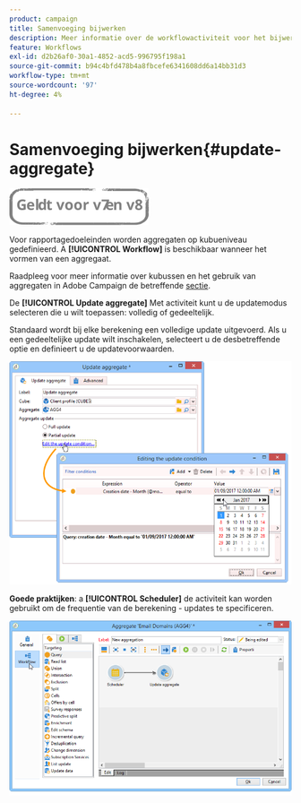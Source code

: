```yaml
---
product: campaign
title: Samenvoeging bijwerken
description: Meer informatie over de workflowactiviteit voor het bijwerken van aggregaten
feature: Workflows
exl-id: d2b26af0-30a1-4852-acd5-996795f198a1
source-git-commit: b94c4bfd478b4a8fbcefe6341608dd6a14bb31d3
workflow-type: tm+mt
source-wordcount: '97'
ht-degree: 4%

---
```


# Samenvoeging bijwerken{#update-aggregate}

![](../../assets/common.svg)

Voor rapportagedoeleinden worden aggregaten op kubueniveau gedefinieerd. A **[!UICONTROL Workflow]** is beschikbaar wanneer het vormen van een aggregaat.

Raadpleeg voor meer informatie over kubussen en het gebruik van aggregaten in Adobe Campaign de betreffende [sectie](../../reporting/using/concepts-and-methodology.md#calculating-and-using-aggregates).

De **[!UICONTROL Update aggregate]** Met activiteit kunt u de updatemodus selecteren die u wilt toepassen: volledig of gedeeltelijk.

Standaard wordt bij elke berekening een volledige update uitgevoerd. Als u een gedeeltelijke update wilt inschakelen, selecteert u de desbetreffende optie en definieert u de updatevoorwaarden.

![](assets/s_advuser_cube_agregate_05.png)

**Goede praktijken**: a **[!UICONTROL Scheduler]** de activiteit kan worden gebruikt om de frequentie van de berekening - updates te specificeren.

![](assets/s_advuser_cube_agregate_04.png)
